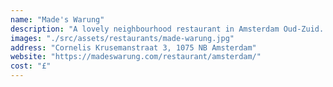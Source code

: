 ```yaml
---
name: "Made's Warung"
description: "A lovely neighbourhood restaurant in Amsterdam Oud-Zuid. They serve traditional Balinese food. When you have time I recommend eating there, but they do take-away as well."
images: "./src/assets/restaurants/made-warung.jpg"
address: "Cornelis Krusemanstraat 3, 1075 NB Amsterdam"
website: "https://madeswarung.com/restaurant/amsterdam/"
cost: "£"
---
```

